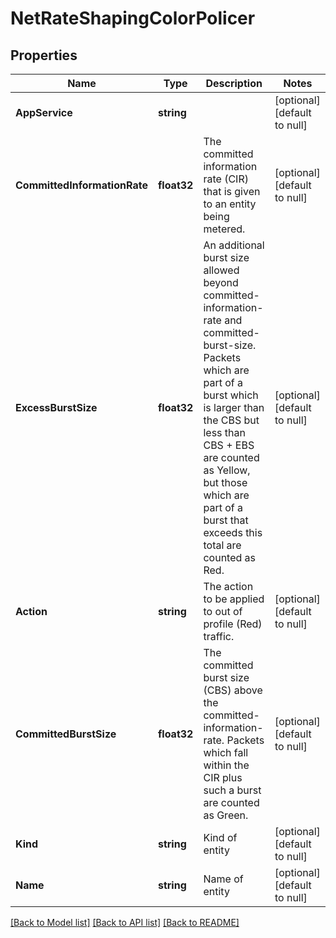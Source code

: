 # NetRateShapingColorPolicer

## Properties
Name | Type | Description | Notes
------------ | ------------- | ------------- | -------------
**AppService** | **string** |  | [optional] [default to null]
**CommittedInformationRate** | **float32** | The committed information rate (CIR) that is given to an entity being metered. | [optional] [default to null]
**ExcessBurstSize** | **float32** | An additional burst size allowed beyond committed-information-rate and committed-burst-size. Packets which are part of a burst which is larger than the CBS but less than CBS + EBS are counted as Yellow, but those which are part of a burst that exceeds this total are counted as Red. | [optional] [default to null]
**Action** | **string** | The action to be applied to out of profile (Red) traffic. | [optional] [default to null]
**CommittedBurstSize** | **float32** | The committed burst size (CBS) above the committed-information-rate. Packets which fall within the CIR plus such a burst are counted as Green. | [optional] [default to null]
**Kind** | **string** | Kind of entity | [optional] [default to null]
**Name** | **string** | Name of entity | [optional] [default to null]

[[Back to Model list]](../README.md#documentation-for-models) [[Back to API list]](../README.md#documentation-for-api-endpoints) [[Back to README]](../README.md)


